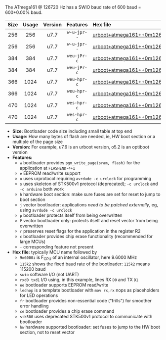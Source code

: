 The ATmega161 @ 126720 Hz has a SWIO baud rate of 600 baud = 600+0.00% baud.

|Size|Usage|Version|Features|Hex file|
|:-:|:-:|:-:|:-:|:--|
|256|256|u7.7|`w-u-jpr--`|[urboot+atmega161++0m126720i++++0k6_swio_rxb2_txb3_lednop.hex](https://raw.githubusercontent.com/stefanrueger/urboot.hex/main/mcus/atmega161/internal_oscillator/fint++0m126720_Hz/br++++0k6_bps/urboot+atmega161++0m126720i++++0k6_swio_rxb2_txb3_lednop.hex)|
|256|256|u7.7|`w-u-jpr--`|[urboot+atmega161++0m126720i++++0k6_swio_rxd0_txd1_lednop.hex](https://raw.githubusercontent.com/stefanrueger/urboot.hex/main/mcus/atmega161/internal_oscillator/fint++0m126720_Hz/br++++0k6_bps/urboot+atmega161++0m126720i++++0k6_swio_rxd0_txd1_lednop.hex)|
|384|384|u7.7|`weu-jPr-c`|[urboot+atmega161++0m126720i++++0k6_swio_rxb2_txb3_ee_lednop_fr_ce.hex](https://raw.githubusercontent.com/stefanrueger/urboot.hex/main/mcus/atmega161/internal_oscillator/fint++0m126720_Hz/br++++0k6_bps/urboot+atmega161++0m126720i++++0k6_swio_rxb2_txb3_ee_lednop_fr_ce.hex)|
|384|384|u7.7|`weu-jPr-c`|[urboot+atmega161++0m126720i++++0k6_swio_rxd0_txd1_ee_lednop_fr_ce.hex](https://raw.githubusercontent.com/stefanrueger/urboot.hex/main/mcus/atmega161/internal_oscillator/fint++0m126720_Hz/br++++0k6_bps/urboot+atmega161++0m126720i++++0k6_swio_rxd0_txd1_ee_lednop_fr_ce.hex)|
|366|1024|u7.7|`weu-hpr-c`|[urboot+atmega161++0m126720i++++0k6_swio_rxb2_txb3_ee_lednop_fr_ce_hw.hex](https://raw.githubusercontent.com/stefanrueger/urboot.hex/main/mcus/atmega161/internal_oscillator/fint++0m126720_Hz/br++++0k6_bps/urboot+atmega161++0m126720i++++0k6_swio_rxb2_txb3_ee_lednop_fr_ce_hw.hex)|
|366|1024|u7.7|`weu-hpr-c`|[urboot+atmega161++0m126720i++++0k6_swio_rxd0_txd1_ee_lednop_fr_ce_hw.hex](https://raw.githubusercontent.com/stefanrueger/urboot.hex/main/mcus/atmega161/internal_oscillator/fint++0m126720_Hz/br++++0k6_bps/urboot+atmega161++0m126720i++++0k6_swio_rxd0_txd1_ee_lednop_fr_ce_hw.hex)|
|470|1024|u7.7|`wes-hpr-c`|[urboot+atmega161++0m126720i++++0k6_swio_rxb2_txb3_ee_lednop_fr_ce_stk500_hw.hex](https://raw.githubusercontent.com/stefanrueger/urboot.hex/main/mcus/atmega161/internal_oscillator/fint++0m126720_Hz/br++++0k6_bps/urboot+atmega161++0m126720i++++0k6_swio_rxb2_txb3_ee_lednop_fr_ce_stk500_hw.hex)|
|470|1024|u7.7|`wes-hpr-c`|[urboot+atmega161++0m126720i++++0k6_swio_rxd0_txd1_ee_lednop_fr_ce_stk500_hw.hex](https://raw.githubusercontent.com/stefanrueger/urboot.hex/main/mcus/atmega161/internal_oscillator/fint++0m126720_Hz/br++++0k6_bps/urboot+atmega161++0m126720i++++0k6_swio_rxd0_txd1_ee_lednop_fr_ce_stk500_hw.hex)|

- **Size:** Bootloader code size including small table at top end
- **Usage:** How many bytes of flash are needed, ie, HW boot section or a multiple of the page size
- **Version:** For example, u7.6 is an urboot version, o5.2 is an optiboot version
- **Features:**
  + `w` bootloader provides `pgm_write_page(sram, flash)` for the application at `FLASHEND-4+1`
  + `e` EEPROM read/write support
  + `u` uses urprotocol requiring `avrdude -c urclock` for programming
  + `s` uses skeleton of STK500v1 protocol (deprecated); `-c urclock` and `-c arduino` both work
  + `h` hardware boot section: make sure fuses are set for reset to jump to boot section
  + `j` vector bootloader: applications *need to be patched externally*, eg, using `avrdude -c urclock`
  + `p` bootloader protects itself from being overwritten
  + `P` vector bootloader only: protects itself and reset vector from being overwritten
  + `r` preserves reset flags for the application in the register R2
  + `c` bootloader provides chip erase functionality (recommended for large MCUs)
  + `-` corresponding feature not present
- **Hex file:** typically MCU name followed by
  + `9m6000i` is F<sub>CPU</sub> of an internal oscillator, here 9.6000 MHz
  + `115k2` shows the fixed baud rate of the bootloader: `115k2` means 115200 baud
  + `swio` software I/O (not UART)
  + `rxd0 txd1` I/O using, in this example, lines RX `D0` and TX `D1`
  + `ee` bootloader supports EEPROM read/write
  + `lednop` is a template bootloader with `mov rx,rx` nops as placeholders for LED operations
  + `fr` bootloader provides non-essential code ("frills") for smoother error handling
  + `ce` bootloader provides a chip erase command
  + `stk500` uses deprecated STK500v1 protocol to communicate with bootloader
  + `hw` hardware supported bootloader: set fuses to jump to the HW boot section, not to reset vector
